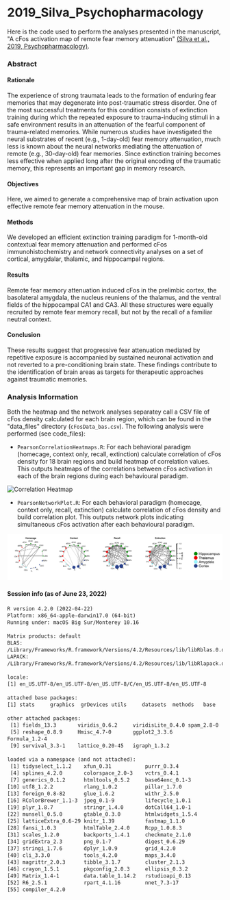 # 2019_Silva_Psychopharmacology

Here is the code used to perform the analyses presented in the manuscript, "A cFos activation map of remote fear memory attenuation" [(Silva et al., 2019, Psychopharmacology)](https://link.springer.com/article/10.1007/s00213-018-5000-y#Sec2). 

### Abstract
#### Rationale
The experience of strong traumata leads to the formation of enduring fear memories that may degenerate into post-traumatic stress disorder. One of the most successful treatments for this condition consists of extinction training during which the repeated exposure to trauma-inducing stimuli in a safe environment results in an attenuation of the fearful component of trauma-related memories. While numerous studies have investigated the neural substrates of recent (e.g., 1-day-old) fear memory attenuation, much less is known about the neural networks mediating the attenuation of remote (e.g., 30-day-old) fear memories. Since extinction training becomes less effective when applied long after the original encoding of the traumatic memory, this represents an important gap in memory research.

#### Objectives
Here, we aimed to generate a comprehensive map of brain activation upon effective remote fear memory attenuation in the mouse.

#### Methods
We developed an efficient extinction training paradigm for 1-month-old contextual fear memory attenuation and performed cFos immunohistochemistry and network connectivity analyses on a set of cortical, amygdalar, thalamic, and hippocampal regions.

#### Results
Remote fear memory attenuation induced cFos in the prelimbic cortex, the basolateral amygdala, the nucleus reuniens of the thalamus, and the ventral fields of the hippocampal CA1 and CA3. All these structures were equally recruited by remote fear memory recall, but not by the recall of a familiar neutral context.

#### Conclusion
These results suggest that progressive fear attenuation mediated by repetitive exposure is accompanied by sustained neuronal activation and not reverted to a pre-conditioning brain state. These findings contribute to the identification of brain areas as targets for therapeutic approaches against traumatic memories.

### Analysis Information
Both the heatmap and the network analyses separatey call a CSV file of cFos density calculated for each brain region, which can be found in the "data_files" directory (`cFosData_bas.csv`). The following analysis were performed (see code_files):

- `PearsonCorrelationHeatmaps.R`: For each behavioral paradigm (homecage, context only, recall, extinction) calculate correlation of cFos density for 18 brain regions and build heatmap of correlation values. This outputs heatmaps of the correlations between cFos activation in each of the brain regions during each behavioural paradigm.

![Correlation Heatmap](figure_files/correlation_heatmap.png)

- `PearsonNetworkPlot.R`: For each behavioral paradigm (homecage, context only, recall, extinction) calculate correlation of cFos density and build correlation plot. This outputs network plots indicating simultaneous cFos activation after each behavioural paradigm. 

![Correlation Network](figure_files/correlation_network.png)

#### Session info (as of June 23, 2022)
```
R version 4.2.0 (2022-04-22)
Platform: x86_64-apple-darwin17.0 (64-bit)
Running under: macOS Big Sur/Monterey 10.16

Matrix products: default
BLAS:   /Library/Frameworks/R.framework/Versions/4.2/Resources/lib/libRblas.0.dylib
LAPACK: /Library/Frameworks/R.framework/Versions/4.2/Resources/lib/libRlapack.dylib

locale:
[1] en_US.UTF-8/en_US.UTF-8/en_US.UTF-8/C/en_US.UTF-8/en_US.UTF-8

attached base packages:
[1] stats     graphics  grDevices utils     datasets  methods   base     

other attached packages:
 [1] fields_13.3       viridis_0.6.2     viridisLite_0.4.0 spam_2.8-0       
 [5] reshape_0.8.9     Hmisc_4.7-0       ggplot2_3.3.6     Formula_1.2-4    
 [9] survival_3.3-1    lattice_0.20-45   igraph_1.3.2  

loaded via a namespace (and not attached):
 [1] tidyselect_1.1.2    xfun_0.31           purrr_0.3.4        
 [4] splines_4.2.0       colorspace_2.0-3    vctrs_0.4.1        
 [7] generics_0.1.2      htmltools_0.5.2     base64enc_0.1-3    
[10] utf8_1.2.2          rlang_1.0.2         pillar_1.7.0       
[13] foreign_0.8-82      glue_1.6.2          withr_2.5.0        
[16] RColorBrewer_1.1-3  jpeg_0.1-9          lifecycle_1.0.1    
[19] plyr_1.8.7          stringr_1.4.0       dotCall64_1.0-1    
[22] munsell_0.5.0       gtable_0.3.0        htmlwidgets_1.5.4  
[25] latticeExtra_0.6-29 knitr_1.39          fastmap_1.1.0      
[28] fansi_1.0.3         htmlTable_2.4.0     Rcpp_1.0.8.3       
[31] scales_1.2.0        backports_1.4.1     checkmate_2.1.0    
[34] gridExtra_2.3       png_0.1-7           digest_0.6.29      
[37] stringi_1.7.6       dplyr_1.0.9         grid_4.2.0         
[40] cli_3.3.0           tools_4.2.0         maps_3.4.0         
[43] magrittr_2.0.3      tibble_3.1.7        cluster_2.1.3      
[46] crayon_1.5.1        pkgconfig_2.0.3     ellipsis_0.3.2     
[49] Matrix_1.4-1        data.table_1.14.2   rstudioapi_0.13    
[52] R6_2.5.1            rpart_4.1.16        nnet_7.3-17        
[55] compiler_4.2.0    
 ```
